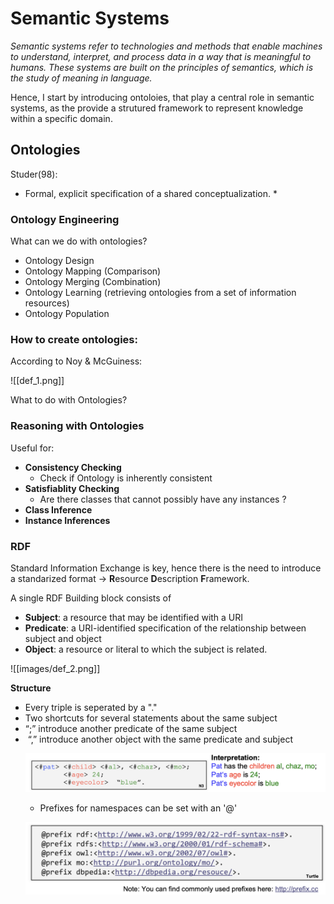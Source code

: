 # Semantic Systems
*Semantic systems refer to technologies and methods that enable machines to understand, interpret, and process data in a way that is meaningful to humans. These systems are built on the principles of semantics, which is the study of meaning in language.*

Hence,  I start by introducing ontoloies, that play a central role in semantic systems, as the provide a strutured framework to represent knowledge within a specific domain.


## Ontologies

Studer(98):
* Formal, explicit specification of a shared conceptualization. *



### Ontology Engineering

What can we do with ontologies? 


- Ontology Design
- Ontology Mapping (Comparison)
- Ontology Merging (Combination) 
- Ontology Learning (retrieving ontologies from a set of information resources) 
- Ontology Population



### How to create ontologies: 
According to Noy & McGuiness: 

![[def_1.png]]



What to do with Ontologies? 

### Reasoning with Ontologies
Useful for: 
- **Consistency Checking**
	- Check if Ontology is inherently consistent
- **Satisfiablity Checking**
	- Are there classes that cannot possibly have any instances ? 
- **Class Inference**
- **Instance Inferences**


### RDF
Standard Information Exchange is key, hence there is the need to introduce a standarized format $\rightarrow$ **R**esource **D**escription **F**ramework. 


A single RDF Building block consists of 
- **Subject**: a resource that may be identified with a URI
- **Predicate**: a URI-identified specification of the relationship between subject and object
- **Object**: a resource or literal to which the subject is related. 

![[images/def_2.png]]

**Structure**
- <subject> <predicate> <object>
- Every triple is seperated by a "."
- Two shortcuts for several statements about the same subject
- “;” introduce another predicate of the same subject
-  “,” introduce another object with the same predicate and subject

![Test](images/def_3.png)

- Prefixes for namespaces can be set with an '@'

![Test](images/def_4.png)





